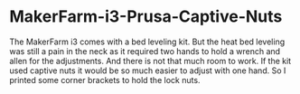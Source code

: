 MakerFarm-i3-Prusa-Captive-Nuts
===============================

The MakerFarm i3 comes with a bed leveling kit. But the heat bed leveling was still a pain in the neck as it required two hands to hold a wrench and allen for the adjustments. And there is not that much room to work. If the kit used captive nuts it would be so much easier to adjust with one hand. So I printed some corner brackets to hold the lock nuts.
